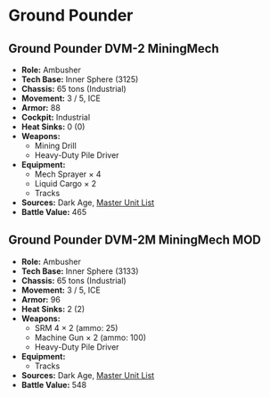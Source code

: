 # Ground Pounder
## Ground Pounder DVM-2 MiningMech
- **Role:** Ambusher
- **Tech Base:** Inner Sphere (3125)
- **Chassis:** 65 tons (Industrial)
- **Movement:** 3 / 5, ICE
- **Armor:** 88
- **Cockpit:** Industrial
- **Heat Sinks:** 0 (0)
- **Weapons:**
  - Mining Drill
  - Heavy-Duty Pile Driver
- **Equipment:**
  - Mech Sprayer × 4
  - Liquid Cargo × 2
  - Tracks
- **Sources:** Dark Age, [Master Unit List](http://masterunitlist.info/Unit/Details/7872/ground-pounder-dvm-2-miningmech)
- **Battle Value:** 465

## Ground Pounder DVM-2M MiningMech MOD
- **Role:** Ambusher
- **Tech Base:** Inner Sphere (3133)
- **Chassis:** 65 tons (Industrial)
- **Movement:** 3 / 5, ICE
- **Armor:** 96
- **Heat Sinks:** 2 (2)
- **Weapons:**
  - SRM 4 × 2 (ammo: 25)
  - Machine Gun × 2 (ammo: 100)
  - Heavy-Duty Pile Driver
- **Equipment:**
  - Tracks
- **Sources:** Dark Age, [Master Unit List](http://masterunitlist.info/Unit/Details/7873/ground-pounder-dvm-2m-miningmech-mod)
- **Battle Value:** 548

